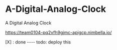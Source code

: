 # A-Digital-Analog-Clock
A Digital Analog Clock

https://team0104-pq2vfh9gjmc-apigcp.nimbella.io/

[X] : done  ---- todo: deploy this 
